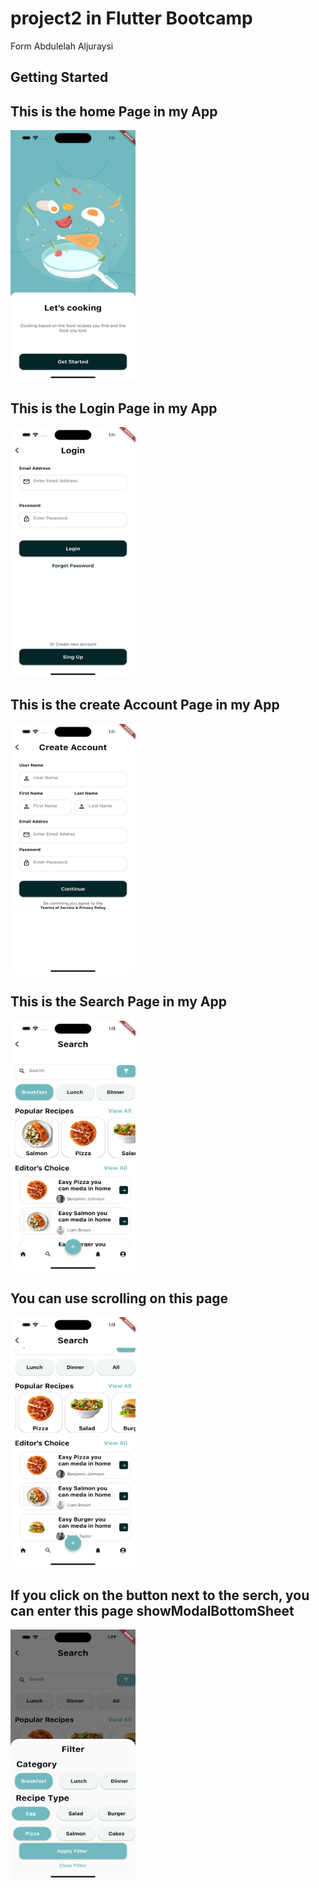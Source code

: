 # project2 in Flutter Bootcamp


Form Abdulelah Aljuraysi
## Getting Started
This is the home Page in my App 
--
<img src="https://raw.githubusercontent.com/36nv/HW-1/main/image_readMy/Home.png" width="200" height="400">


This is the Login Page in my App 
--
<img src="https://raw.githubusercontent.com/36nv/HW-1/main/image_readMy/login.png" width="200" height="400">

This is the create Account Page in my App 
--
<img src="https://raw.githubusercontent.com/36nv/HW-1/main/image_readMy/create_Account.pnp.png" 
 width="200" height="400">

This is the Search Page in my App 
--
<img src="https://raw.githubusercontent.com/36nv/HW-1/main/image_readMy/Search.png" 
 width="200" height="400">


You can use scrolling on this page
--
<img src="https://raw.githubusercontent.com/36nv/HW-1/main/image_readMy/Search2.png" 
 width="200" height="400">

If you click on the button next to the serch, you can enter this page showModalBottomSheet
--
<img src="https://raw.githubusercontent.com/36nv/HW-1/main/image_readMy/showModalBottomSheet.png" 
 width="200" height="400">
